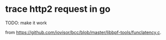 # trace http2 request in go

TODO: make it work

from <https://github.com/iovisor/bcc/blob/master/libbpf-tools/funclatency.c>.
